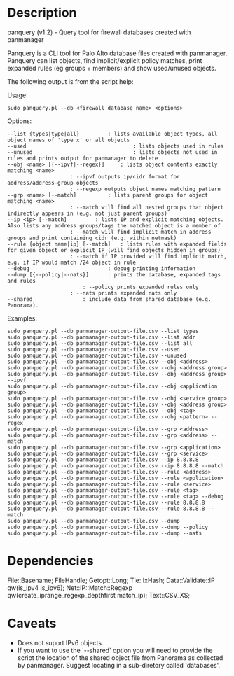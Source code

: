 
# Description

panquery (v1.2) - Query tool for firewall databases created with panmanager

Panquery is a CLI tool for Palo Alto database files created with panmanager. Panquery can list objects, find implicit/explicit policy matches, print expanded rules (eg groups + members) and show used/unused objects.

The following output is from the script help:

Usage:

	sudo panquery.pl --db <firewall database name> <options>

Options:

	--list {types|type|all} 		: lists available object types, all object names of 'type x' or all objects
	--used                                  : lists objects used in rules
	--unused                                : lists objects not used in rules and prints output for panmanager to delete
	--obj <name> [{--ipvf|--regex}]		: lists object contents exactly matching <name>
						: --ipvf outputs ip/cidr format for address/address-group objects
						: --regexp outputs object names matching pattern
	--grp <name> [--match]			: lists parent groups for object matching <name>
			 			: --match will find all nested groups that object indirectly appears in (e.g. not just parent groups)
	--ip <ip> [--match]			: lists IP and explicit matching objects. Also lists any address groups/tags the matched object is a member of
						: --match will find implicit match in address groups and print containing cidr (e.g. within netmask)
	--rule {object name|ip} [--match]	: lists rules with expanded fields for given object or explicit IP (will find objects hidden in groups)                       
						: --match if IP provided will find implicit match, e.g. if IP would match /24 object in rule
	--debug			                : debug printing information
	--dump [{--policy|--nats}]		: prints the database, expanded tags and rules
					        : --policy prints expanded rules only
						: --nats prints expanded nats only
	--shared				: include data from shared database (e.g. Panorama).

Examples:

	sudo panquery.pl --db panmanager-output-file.csv --list types
	sudo panquery.pl --db panmanager-output-file.csv --list addr
	sudo panquery.pl --db panmanager-output-file.csv --list all
	sudo panquery.pl --db panmanager-output-file.csv --used
	sudo panquery.pl --db panmanager-output-file.csv --unused
	sudo panquery.pl --db panmanager-output-file.csv --obj <address>
	sudo panquery.pl --db panmanager-output-file.csv --obj <address group>
	sudo panquery.pl --db panmanager-output-file.csv --obj <address group> --ipvf
	sudo panquery.pl --db panmanager-output-file.csv --obj <application group>
	sudo panquery.pl --db panmanager-output-file.csv --obj <service group>
	sudo panquery.pl --db panmanager-output-file.csv --obj <address group>
	sudo panquery.pl --db panmanager-output-file.csv --obj <tag>
	sudo panquery.pl --db panmanager-output-file.csv --obj <pattern> --regex
	sudo panquery.pl --db panmanager-output-file.csv --grp <address>
	sudo panquery.pl --db panmanager-output-file.csv --grp <address> --match
	sudo panquery.pl --db panmanager-output-file.csv --grp <application>
	sudo panquery.pl --db panmanager-output-file.csv --grp <service>
	sudo panquery.pl --db panmanager-output-file.csv --ip 8.8.8.8
	sudo panquery.pl --db panmanager-output-file.csv --ip 8.8.8.8 --match
	sudo panquery.pl --db panmanager-output-file.csv --rule <address>
	sudo panquery.pl --db panmanager-output-file.csv --rule <application>
	sudo panquery.pl --db panmanager-output-file.csv --rule <service>
	sudo panquery.pl --db panmanager-output-file.csv --rule <tag>
	sudo panquery.pl --db panmanager-output-file.csv --rule <tag> --debug
	sudo panquery.pl --db panmanager-output-file.csv --rule 8.8.8.8
	sudo panquery.pl --db panmanager-output-file.csv --rule 8.8.8.8 --match
	sudo panquery.pl --db panmanager-output-file.csv --dump
	sudo panquery.pl --db panmanager-output-file.csv --dump --policy
	sudo panquery.pl --db panmanager-output-file.csv --dump --nats

# Dependencies

File::Basename;
FileHandle;
Getopt::Long;
Tie::IxHash;
Data::Validate::IP qw(is_ipv4 is_ipv6);
Net::IP::Match::Regexp qw(create_iprange_regexp_depthfirst match_ip);
Text::CSV_XS;

# Caveats

- Does not suport IPv6 objects.
- If you want to use the '--shared' option you will need to provide the script the location of the shared object file from Panorama as collected by panmanager. Suggest locating in a sub-diretory called 'databases'.
